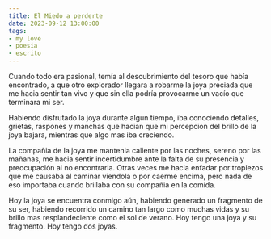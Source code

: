 ```yaml
---
title: El Miedo a perderte
date: 2023-09-12 13:00:00
tags: 
- my love 
- poesia 
- escrito
---
```

Cuando todo era pasional, temía al descubrimiento del tesoro que había encontrado, a que otro explorador llegara a robarme la joya preciada que me hacia sentir tan vivo y que sin ella podría provocarme un vacío que terminara mi ser.

Habiendo disfrutado la joya durante algun tiempo, iba conociendo detalles, grietas, raspones y manchas que hacian que mi percepcion del brillo de la joya bajara, mientras que algo mas iba creciendo.

La compañia de la joya me mantenia caliente por las noches, sereno por las mañanas, me hacia sentir incertidumbre ante la falta de su presencia y preocupación al no encontrarla. Otras veces me hacia enfadar por tropiezos que me causaba al caminar viendola o por caerme encima, pero nada de eso importaba cuando brillaba con su compañia en la comida.

Hoy la joya se encuentra conmigo aún, habiendo generado un fragmento de su ser, habiendo recorrido un camino tan largo como muchas vidas y su brillo mas resplandeciente como el sol de verano. Hoy tengo una joya y su fragmento. Hoy tengo dos joyas.